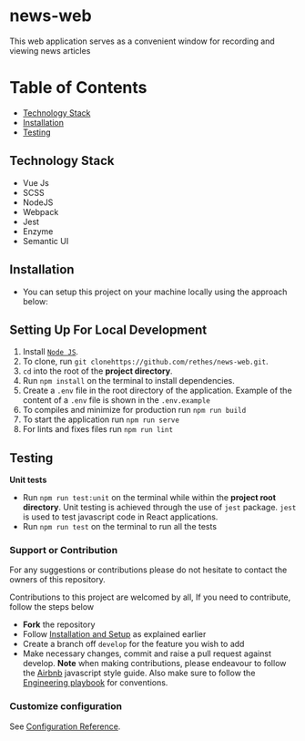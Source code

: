 # news-web
This web application serves as a convenient window for recording and viewing news articles

# Table of Contents

- [Technology Stack](#technology-stack)
- [Installation](#installation)
- [Testing](#testing)

## Technology Stack

- Vue Js
- SCSS
- NodeJS
- Webpack
- Jest
- Enzyme
- Semantic UI

## Installation

- You can setup this project on your machine locally using the approach below:

## Setting Up For Local Development

1. Install [`Node JS`](https://nodejs.org/en/).
2. To clone, run `git clonehttps://github.com/rethes/news-web.git`.
3. `cd` into the root of the **project directory**.
4. Run `npm install` on the terminal to install dependencies.
5. Create a `.env` file in the root directory of the application. Example of the content of a `.env` file is shown in the `.env.example`
6. To compiles and minimize for production run `npm run build`
7. To start the application run `npm run serve`
8. For lints and fixes files run `npm run lint`

## Testing

**Unit tests**
 - Run `npm run test:unit` on the terminal while within the **project root directory**. Unit testing is achieved through the use of `jest` package. `jest` is used to test javascript code in React applications.
 - Run `npm run test` on the terminal to run all the tests


### Support or Contribution

For any suggestions or contributions please do not hesitate to contact the owners of this repository.

Contributions to this project are welcomed by all, If you need to contribute, follow the steps below

- **Fork** the repository
- Follow [Installation and Setup](#installation) as explained earlier
- Create a branch off `develop` for the feature you wish to add
- Make necessary changes, commit and raise a pull request against develop.
  **Note** when making contributions, please endeavour to follow the [Airbnb](https://github.com/airbnb/javascript) javascript style guide. Also make sure to follow the [Engineering playbook](https://github.com/andela/engineering-playbook/tree/master/5.%20Developing/Conventions) for conventions.

### Customize configuration

See [Configuration Reference](https://cli.vuejs.org/config/).
